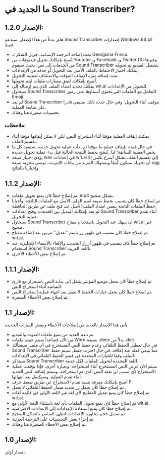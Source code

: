 # ما الجديد في Sound Transcriber?

## الإصدار 1.2.0:

هام, بدءاً من هذا الإصدار, سيدعم Sound Transcriber إصدارات Windows 64 bit فقط.

- تمت إضافة الترجمة الإسبانية. جزيل الشكر لـ Georgiana Frincu.
- أصبح بإمكانك تحويل فيديوهات من Youtube وـ Facebook وـ Twitter (X) وغيرها من الخدمات إلى نص، بحيث سيقوم Sound Transcriber بتحميل الفيديو ثم تحويله.
- يمكنك اختيار الاحتفاظ بالملف الأصل بعد التحويل أو حذفه من الإعدادات.
- تمت إضافة ميزة الإيقاف المؤقت والاستئناف لعملية التحويل.
- أصبح بإمكانك لصق مسارات ملفات ليتم تحويلها.
- يمكنك تحديد امتداد الملف الذي يتم إرساله إلى wit.ai للتحويل من الإعدادات.
- سيحاول Sound Transcriber التعامل مع الملفات التي تحتوي أسماؤها على رموز Emoji.
- لم يعد Sound Transcriber يتوقف أثناء التحويل؛ وفي حال حدث ذلك, ستبقى قادرا على متابعة العملية.
- تحسينات صغيرة هنا وهناك.

### ملاحظات:

- يمكنك إيقاف العملية مؤقتا أثناء استخراج النص, لكن لا يمكن إيقافها مؤقتا أثناء تقسيم الملف.
- في حال قمت بإيقاف عمليةٍ ما مؤقتا ثم بدأت عملية تحويل جديدة, ستفقد كل ما يخص العملية السابقة؛ لذا, يُنصَح بحفظ النتيجة الحالية قبل بدء عملية تحويل جديدة.
- يؤدي اختيار صيغة wav في إعدادات wit.ai إلى تقسيم الملف بشكل أسرع بكثير, إلا أن تحويله سيكون أبطأ ويستهلك المزيد من بيانات الإنترنت. نوصي بتجربة صيغة ogg وإخبارنا بالنتائج.

## الإصدار 1.1.2:

- تم إصلاح خطأ كان يمنع تحويل ملفات .mp4 بشكل صحيح.
- تم إصلاح خطأ كان يتسبب بحفظ صيغة اسم الملف الأصل مع الملفات الناتجة, وأحيانا حفظ الملفات الناتجة بنفس امتداد الملف الأصل عند فتح ملف عن طريق الحافظة.
- لم يعد بإمكانك التبديل بين الخدمات وفتح إعدادات Sound Transcriber أثناء تقدم عملية التحويل.
- سيحاول Sound Transcriber أن ينبهك عند التحويل باستخدام مفتاح wit.ai غير صحيح.
- تم إصلاح خطأ كان يتسبب في ظهور زر باسم "تعديل" مرتين بعد إضافة مفتاح wit.ai.
- تم إصلاح خطأ كان يتسبب في ظهور أزرار التحديث والإلغاء بالأسماء الإنجليزية عند استخدام Sound Transcriber باللغة العربية.
- تم إصلاح بعض الأخطاء الأخرى.

## الإصدار 1.1.1:

- تم إصلاح خطأ كان يجعل موضع المؤشر ينتقل إلى بداية النص باستمرار مع قارئ الشاشة أثناء استخراج النص.
- تم إصلاح خطأ كان يجعل خيارات الحفظ لا تعمل بعد انتهاء عملية استخراج النص.
- تم إصلاح بعض الأخطاء الصغيرة.

## الإصدار 1.1:

يأتي هذا الإصدار بالعديد من إصلاحات الأخطاء وببعض الميزات الجديدة.

- تم دعم العديد من صيغ ملفات الصوت والفيديو.
- من الآن فصاعداً سيتم حفظ ملفات Word بصيغة .docx بدلاً من .doc.
- في حال تعطيل الحفظ التلقائي وعدم حفظ النص المستخرج في أي ملف, سيسألك Sound Transcriber عما ينبغي فعله عند إغلاقه. في حال اخترت حفظ, سيتم حفظ الملف وفقا للخيارات المحددة في قسم الحفظ التلقائي في الإعدادات.
- سيتذكر Sound Transcriber اللغة المحددة لتحويل الملفات لكل خدمة.
- سيتم الآن عرض النص المستخرج أثناء استخراجه؛ وبعبارة أخرى، فإذا توقفت عملية الاستخراج لأي سبب, لن تفقد النص الذي تم استخراجه. وستتم إضافة النص الجديد أثناء تقدم العملية, وسيكتمل بعد انتهائها.
- أصبح بإمكانك معرفة نسبة تقدم الاستخراج عن طريق ضغط حرف P.
- تم إصلاح خطأ كان يجعل زر تحديد مسار الحفظ التلقائي لا يعمل.
- تم إصلاح خطأ كان يمنع تعديل المفاتيح لأي لغة غير اللغة الأولى في قائمة لغات wit.ai.
- تم إصلاح خطأ كان يمنع تحويل الملفات بأي لغة باستثناء اللغة الأولى مع wit.ai.
- تم إصلاح خطأ كان يمنع استعادة الإعدادات إلى الإعدادات الافتراضية.
- تم تعديل حجم محاورة الإعدادات لتظهر العناصر بالشكل الصحيح.
- تم إجراء بعض التحسينات على الترجمة العربية.
- تم إصلاح بعض الأخطاء الصغيرة هنا وهناك.

## الإصدار 1.0:

إصدار أولي.
